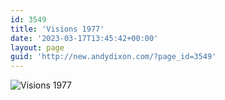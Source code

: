 ```yaml
---
id: 3549
title: 'Visions 1977'
date: '2023-03-17T13:45:42+00:00'
layout: page
guid: 'http://new.andydixon.com/?page_id=3549'
---
```


![Visions 1977](https://i0.wp.com/assets.g8x2.ldn.idrivee2-23.com/posters/Visions%201977%2001.jpg?w=1200&ssl=1 "Visions 1977")